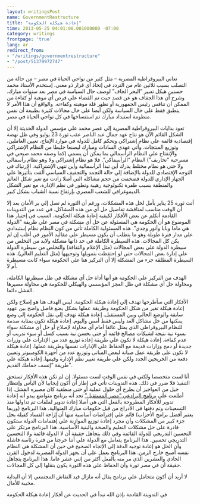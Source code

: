 ```yaml
---
layout: writingsPost
name: GovernmentRestructure
title: "إعادة هيكلة الحكومة"
time: 2013-05-25 04:01:00.001000000 -07:00
category: writings
frontpage: 'true'
lang: ar
redirect_from: 
- "/writings/governmentrestructure"
- "/post/51379972747"
---
```

تعاني البيروقراطية المصرية – مثل كثير من نواحي الحياة في مصر – من حالة من التصلب بسبب ثلاثين عام من التردد في إتخاذ أي قرار ذو معني. إستخدم الأستاذ محمد حسنين هيكل تعبير “البحر الجاف” لوصف حال السياسة في مصر بعد سنوات مبارك. وشرح أن هذا الجفاف هو عن قصد حيث تم القضاء علي فرص أي موهبة أو كفاءة من الممكن أن تنافس رئيس الجمهورية أو تظهر قلة موهبته وكفاءته. والواقع أن هذا الأمر لا ينطبق فقط علي حال السياسة ولكن أيضا علي حال مجالات كثيرة بطبيعة أن نفس منظومة استبداد مبارك تم استنساخها في كل نواحي الحياة في مصر.  
  
تعود بدايات البيروقراطية المصرية إلي عصر محمد علي مؤسس الدولة الحديثة إلا أن الشكل القائم الآن هو نتاج عهد جمال عبد الناصر عقب ثورة 23 يوليو وفي ظل نهضة إقتصادية قائمة علي نظام إشتراكي وتحكم كامل للدولة في موارد الإنتاج، تعيين العاملين، وتوزيع المنتجات. وأتي عهدي السادات ومبارك ليصنعا خليطا من النظام الإشتراكي والإنفتاح علي النظام الرأسمالي بما يمكن أن يسمي (كما وصفه محمد صبحي في مسرحية “تخاريف”) النظام “الرأسماكي”. فلا هو نظام إشتراكي ولا وهو نظام رأسمالي ولا حتي هو نظام مختلط يدرك أين تبدأ الرأسمالية وأين تنهي الإشتراكية. الإرتباك في التوجه الإقتصادي للدولة بالإضافة إلي حالة التجمد والتجفيف السياسي ألقت بتأثيرها علي الجهاز الإداري للدولة فضخمت من حجم مشاكله التي أصلا زادت مع تغير شكل العالم والمنطقة بسبب طفرة تكنولوجية رهيبة وتطور في نظم الإدارة، مع تغير الشكل الديموغرافي للشعب المصري بإرتفاع نسبة الشباب بشكل كبير.  
  
أتت ثورة 25 يناير بأمل لحل هذه المشكلات، ورغم أن الثورة لم تصل إلي بر الأمان بعد إلا أن الوقت مناسب لمناقشة تفاصيل حل أي من هذه المشاكل. في عدد من التدوينات القادمة أتكلم عن بعض الأفكار لكيفية إعادة هيكلة الحكومة. السبب في إختيار هذا الموضوع هو أن الحكومة هي المسئولة عن حل أي مشكلة في مصر علي طريقة “الدولة هي ماما وبابا وأنور وجدي”. هذه المسئولية الكاملة تأتي من كون النظام نظام إستبدادي علي مدار فترة طويلة وهو ما يتطلب أن يكون مسيطر علي مقاليد الأمور في أغلب إن لم يكن كل المجالات. هذه السيطرة الكاملة في حد ذاتها مشكلة ولابد من التخلص من سيطرة الدولة علي بعض المجالات (مثل الإعلام والثقافة) والتخلص من سيطرة الدولة علي إدارة بعض المجالات حتي لو إحتفظت بتمويلها وتوجيهها (مثل التعليم العالي). هذه السيطرة المطلقة جزء من المشكلة إلا أن التركيز هنا علي الحكومة سواء كانت مسيطرة أم لا.  
  
الهدف من التركيز علي الحكومة هو أنها أداة حل أي مشكلة في ظل سيطرتها الكاملة، ومحاولة حل أي مشكلة في ظل العجز المؤسسي والهيكلي للحكومة هي محاولة مصيرها الفشل دائما.  
  
الأفكار التي سأطرحها تهدف إلي إعادة هيكلة الحكومة. ليس الهدف هنا هو إصلاح ولكن إعادة هيكلة تغير من شكل الحكومة وطريقة عملها بشكل يضع فاصل واضح بين عهود سابقة والوضع الحالي وبين المستقبل. إعادة هيكلة تهدف إلي نقل الحكومة إلي وضع يمكنها من حل مشاكل الغد وليس فقط أمس واليوم. إعادة هيكلة تكون بمثابة صدمة للنظام البيروقراطي الذي يمثل عائقا أمام أي محاولة لإصلاح أو حل أي مشكلة سواء بسوء نية نتيجة لشبكات مصالح قائمة أو حتي بحسن نية بسبب كسل أو سوء تدريب أو عدم كفاءة. إعادة هيكلة لا تكون علي طريقة إعادة توزيع عدد من الإدارات علي وزرات جديدة أو دمج وزارات قديمة مع الحفاظ علي الإدارات نفسها وطريقة عملها. إعادة هيكلة لا تكون علي طريقة عمل صيانة لبعض المباني وتوزيع عدد من أجهزة الكومبيوتر وتعيين دفعة من الخريجين الجدد ولكن علي طريقة تغيير نظم الإدارة وقيمها. إعادة هيكلة علي طريقة “إنسف حمامك القديم”.  
  
أنا لست متخصصا ولكني في نفس الوقت لست مسئولا. إن لم تكن هذه الأفكار تستحق التنفيذ فلا ضرر في ذلك. هذه التدوينات تأتي في إطار أن أكون إيجابيا لأن اليأس وإنتظار جيل من العواجيز أن يطرح أي حلول عملية أو حتي منطقية كان مصيره الفشل. إذا أطلعت علي [برنامج البرادعي “مصر المستقبل”](http://www.youm7.com/News.asp?NewsID=1014046) تجد أنه برنامج متواضع يبدو أنه إعادة تدوير للأفكار المطروحة بالفعل التي هي أصلا إعادة تدوير لملفات تم تداولها منذ التسعينات وتم دفنها في الأدراج من قبل حكومات مبارك المتوالية. هذا البرنامج (وربما يعتبر أفضل برامج الأحزاب) قائم علي إفتراضات أساسية منها أن إزاحة الفساد كفيلة بحل جزء كبير من المشكلات وأن مجرد إعادة توزيع الموازنة علي إهتمامات الدولة ستكون قادرة علي حل مشكلات التعليم والصحة والبنية الأساسية. هذا البرنامج مرتكز علي التحسين التدريجي للدولة القائمة وفي ذلك يتجاهل حقيقة أن لا الدولة قائمة ولا التحسين التدريجي تحسين. هذا البرنامج يتعامل مع الدولة علي أننا خرجنا من فترة رئاسة فاشلة وأن الحل هو إعادة توجيه الدفة إلي الإتجاه الصحيح في حين أن المشكلة هي النظام نفسه أصبح خارج الزمن. هذا البرنامج يعمل علي أن يجهز الدولة المصرية لدخول القرن الحادي والعشرين الذي مر منه بالفعل أكثر من إثني عشر عاما. هذا البرنامج يتجاهل حقيقة أن في مصر ثورة وأن الحفاظ علي هذه الثورة يكون بنقلها إلي كل المجالات.  
  
لا أريد أن أكون متحامل علي برنامج يقال أنه مازال قيد النقاش المجتمعي إلا أن البداية مخيبة للأمال.  
  
في التدوينة القادمة بإذن الله نبدأ في الحديث عن أفكار إعادة هيكلة الحكومة  

